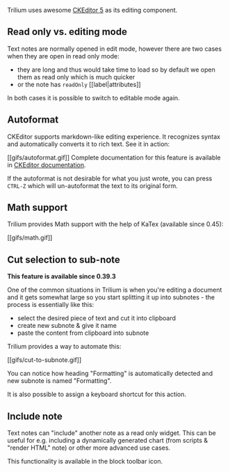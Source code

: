 Trilium uses awesome [CKEditor 5](https://ckeditor.com/ckeditor-5/) as its editing component.

## Read only vs. editing mode

Text notes are normally opened in edit mode, however there are two cases when they are open in read only mode:

* they are long and thus would take time to load so by default we open them as read only which is much quicker
* or the note has `readOnly` [[label|attributes]]

In both cases it is possible to switch to editable mode again.
 
## Autoformat

CKEditor supports markdown-like editing experience. It recognizes syntax and automatically converts it to rich text. See it in action:

[[gifs/autoformat.gif]]
Complete documentation for this feature is available in [CKEditor documentation](https://ckeditor.com/docs/ckeditor5/latest/features/autoformat.html).

If the autoformat is not desirable for what you just wrote, you can press `CTRL-Z` which will un-autoformat the text to its original form.

## Math support

Trilium provides Math support with the help of KaTex (available since 0.45):

[[gifs/math.gif]]

## Cut selection to sub-note

**This feature is available since 0.39.3**

One of the common situations in Trilium is when you're editing a document and it gets somewhat large so you start splitting it up into subnotes - the process is essentially like this:

* select the desired piece of text and cut it into clipboard
* create new subnote & give it name
* paste the content from clipboard into subnote

Trilium provides a way to automate this:

[[gifs/cut-to-subnote.gif]]

You can notice how heading "Formatting" is automatically detected and new subnote is named "Formatting".

It is also possible to assign a keyboard shortcut for this action.

## Include note

Text notes can "include" another note as a read only widget. This can be useful for e.g. including a dynamically generated chart (from scripts & "render HTML" note) or other more advanced use cases.

This functionality is available in the block toolbar icon.
